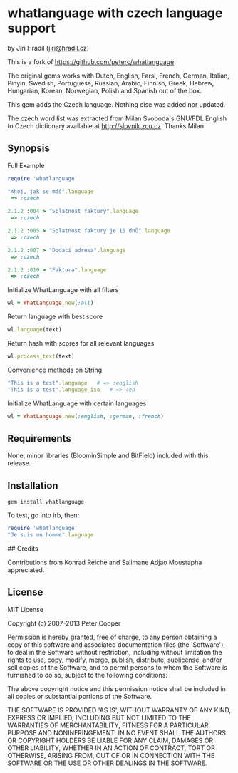 # whatlanguage with czech language support

by Jiri Hradil (jiri@hradil.cz)

This is a fork of https://github.com/peterc/whatlanguage

The original gems works with Dutch, English, Farsi, French, German, Italian, Pinyin, Swedish, Portuguese, Russian, Arabic, Finnish, Greek, Hebrew, Hungarian, Korean, Norwegian, Polish and Spanish out of the box.

This gem adds the Czech language. Nothing else was added nor updated.

The czech word list was extracted from Milan Svoboda's GNU/FDL English to Czech dictionary available at http://slovnik.zcu.cz. Thanks Milan.

## Synopsis

Full Example

```ruby
require 'whatlanguage'

"Ahoj, jak se máš".language
 => :czech 
 
2.1.2 :004 > "Splatnost faktury".language
 => :czech 

2.1.2 :005 > "Splatnost faktury je 15 dnů".language
 => :czech 

2.1.2 :007 > "Dodací adresa".language
 => :czech 

2.1.2 :010 > "Faktura".language
 => :czech
```

Initialize WhatLanguage with all filters

```ruby
wl = WhatLanguage.new(:all)
```

Return language with best score

```ruby
wl.language(text)
```

Return hash with scores for all relevant languages

```ruby
wl.process_text(text)
```

Convenience methods on String

```ruby
"This is a test".language   # => :english
"This is a test".language_iso   # => :en
```

Initialize WhatLanguage with certain languages

```ruby
wl = WhatLanguage.new(:english, :german, :french)
```

## Requirements

None, minor libraries (BloominSimple and BitField) included with this release.

## Installation

    gem install whatlanguage

To test, go into irb, then:

```ruby
require 'whatlanguage'
"Je suis un homme".language
```

## Credits

Contributions from Konrad Reiche and Salimane Adjao Moustapha appreciated.

## License

MIT License

Copyright (c) 2007-2013 Peter Cooper

Permission is hereby granted, free of charge, to any person obtaining
a copy of this software and associated documentation files (the
'Software'), to deal in the Software without restriction, including
without limitation the rights to use, copy, modify, merge, publish,
distribute, sublicense, and/or sell copies of the Software, and to
permit persons to whom the Software is furnished to do so, subject to
the following conditions:

The above copyright notice and this permission notice shall be
included in all copies or substantial portions of the Software.

THE SOFTWARE IS PROVIDED 'AS IS', WITHOUT WARRANTY OF ANY KIND,
EXPRESS OR IMPLIED, INCLUDING BUT NOT LIMITED TO THE WARRANTIES OF
MERCHANTABILITY, FITNESS FOR A PARTICULAR PURPOSE AND NONINFRINGEMENT.
IN NO EVENT SHALL THE AUTHORS OR COPYRIGHT HOLDERS BE LIABLE FOR ANY
CLAIM, DAMAGES OR OTHER LIABILITY, WHETHER IN AN ACTION OF CONTRACT,
TORT OR OTHERWISE, ARISING FROM, OUT OF OR IN CONNECTION WITH THE
SOFTWARE OR THE USE OR OTHER DEALINGS IN THE SOFTWARE.
